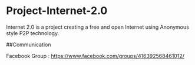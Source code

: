 Project-Internet-2.0
====================

Internet 2.0 is a project creating a free and open Internet using Anonymous style P2P technology.

##Communication

Facebook Group : https://www.facebook.com/groups/416392568461012/
